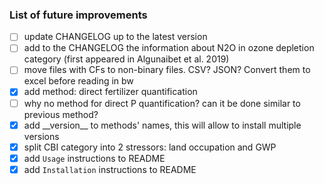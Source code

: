 ### List of future improvements

- [ ] update CHANGELOG up to the latest version
- [ ] add to the CHANGELOG the information about N2O in ozone depletion category (first appeared in Algunaibet et al. 2019)
- [ ] move files with CFs to non-binary files. CSV? JSON? Convert them to excel before reading in bw
- [x] add method: direct fertilizer quantification
- [ ] why no method for direct P quantification? can it be done similar to previous method?
- [x] add \_\_version__ to methods' names, this will allow to install multiple versions
- [x] split CBI category into 2 stressors: land occupation and GWP
- [x] add `Usage` instructions to README
- [x] add `Installation` instructions to README
